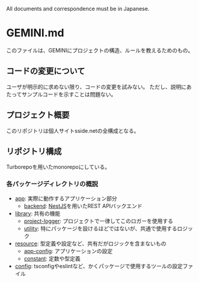 All documents and correspondence must be in Japanese.

# GEMINI.md

このファイルは、GEMINIにプロジェクトの構造、ルールを教えるためのもの。

## コードの変更について

ユーザが明示的に求めない限り、コードの変更を試みない。
ただし、説明にあたってサンプルコードを示すことは問題ない。

## プロジェクト概要

このリポジトリは個人サイトsside.netの全構成となる。

## リポジトリ構成

Turborepoを用いたmonorepoにしている。

### 各パッケージディレクトリの概説

- [app](app): 実際に動作するアプリケーション部分
  - [backend](app/backend): [NestJS](https://docs.nestjs.com/)を用いたREST APIバックエンド
- [library](library): 共有の機能
  - [project-logger](library/project-logger): プロジェクトで一律してこのロガーを使用する
  - [utility](library/utility): 特にパッケージを設けるほどではないが、共通で使用するロジック
- [resource](resource): 型定義や設定など、共有だがロジックを含まないもの
  - [app-config](resource/app-config): アプリケーションの設定
  - [constant](resource/constant): 定数や型定義
- [config](config): tsconfigやeslintなど、かくパッケージで使用するツールの設定ファイル
